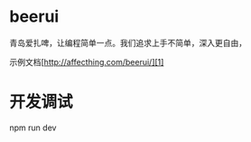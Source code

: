 # beerui

青岛爱扎啤，让编程简单一点。我们追求上手不简单，深入更自由，

示例文档[http://affecthing.com/beerui/][1]

# 开发调试
npm run dev

[1]: http://affecthing.com/beerui/
